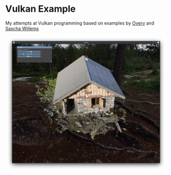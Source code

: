 # Vulkan Example

My attempts at Vulkan programming based on examples by [Overv](https://github.com/Overv/VulkanTutorial) and [Sascha Willems](https://github.com/SaschaWillems/Vulkan)

![Preview](preview.png)
